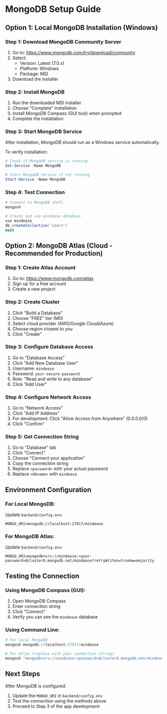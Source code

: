 # MongoDB Setup Guide

## Option 1: Local MongoDB Installation (Windows)

### Step 1: Download MongoDB Community Server

1. Go to: https://www.mongodb.com/try/download/community
2. Select:
   - Version: Latest (7.0.x)
   - Platform: Windows
   - Package: MSI
3. Download the installer

### Step 2: Install MongoDB

1. Run the downloaded MSI installer
2. Choose "Complete" installation
3. Install MongoDB Compass (GUI tool) when prompted
4. Complete the installation

### Step 3: Start MongoDB Service

After installation, MongoDB should run as a Windows service automatically.

To verify installation:

```powershell
# Check if MongoDB service is running
Get-Service -Name MongoDB

# Start MongoDB service if not running
Start-Service -Name MongoDB
```

### Step 4: Test Connection

```powershell
# Connect to MongoDB shell
mongosh

# Create and use mindease database
use mindease
db.createCollection('users')
exit
```

## Option 2: MongoDB Atlas (Cloud - Recommended for Production)

### Step 1: Create Atlas Account

1. Go to: https://www.mongodb.com/atlas
2. Sign up for a free account
3. Create a new project

### Step 2: Create Cluster

1. Click "Build a Database"
2. Choose "FREE" tier (M0)
3. Select cloud provider (AWS/Google Cloud/Azure)
4. Choose region closest to you
5. Click "Create"

### Step 3: Configure Database Access

1. Go to "Database Access"
2. Click "Add New Database User"
3. Username: `mindease`
4. Password: `your-secure-password`
5. Role: "Read and write to any database"
6. Click "Add User"

### Step 4: Configure Network Access

1. Go to "Network Access"
2. Click "Add IP Address"
3. For development: Click "Allow Access from Anywhere" (0.0.0.0/0)
4. Click "Confirm"

### Step 5: Get Connection String

1. Go to "Database" tab
2. Click "Connect"
3. Choose "Connect your application"
4. Copy the connection string
5. Replace `<password>` with your actual password
6. Replace `<dbname>` with `mindease`

## Environment Configuration

### For Local MongoDB:

Update `backend/config.env`:

```
MONGO_URI=mongodb://localhost:27017/mindease
```

### For MongoDB Atlas:

Update `backend/config.env`:

```
MONGO_URI=mongodb+srv://mindease:<your-password>@cluster0.mongodb.net/mindease?retryWrites=true&w=majority
```

## Testing the Connection

### Using MongoDB Compass (GUI):

1. Open MongoDB Compass
2. Enter connection string
3. Click "Connect"
4. Verify you can see the `mindease` database

### Using Command Line:

```powershell
# For local MongoDB
mongosh mongodb://localhost:27017/mindease

# For Atlas (replace with your connection string)
mongosh "mongodb+srv://mindease:<password>@cluster0.mongodb.net/mindease"
```

## Next Steps

After MongoDB is configured:

1. Update the `MONGO_URI` in `backend/config.env`
2. Test the connection using the methods above
3. Proceed to Step 3 of the app development
